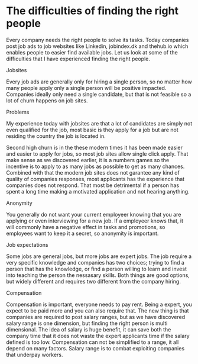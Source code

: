 # The difficulties of finding the right people

Every company needs the right people to solve its tasks. Today companies post job ads to job websites like Linkedin, jobindex.dk and thehub.io which enables people to easier find available jobs. Let us look at some of the difficulties that I have experienced finding the right people.

Jobsites

Every job ads are generally only for hiring a single person, so no matter how many people apply only a single person will be positive impacted. Companies ideally only need a single candidate, but that is not feasible so a lot of churn happens on job sites.

Problems

My experience today with jobsites are that a lot of candidates are simply not even qualified for the job, most basic is they apply for a job but are not residing the country the job is located in.

Second high churn is in the these modern times it has been made easier and easier to apply for jobs, so most job sites allow single click apply. That make sense as we discovered earlier, it is a numbers games so the incentive is to apply to as many jobs as possible to get as many chances. Combined with that the modern job sites does not garantee any kind of quality of companies responses, most applicants has the experience that companies does not respond.
That most be detrimental if a person has spent a long time making a motivated application and not hearing anything.

Anonymity

You generally do not want your current employeer knowing that you are applying or even interviewing for a new job. If a employeer knows that, it will commonly have a negative effect in tasks and promotions, so employees want to keep it a secret, so anonymity is important.

Job expectations

Some jobs are general jobs, but more jobs are expert jobs. The job require a very specific knowledge and companies has two choices; trying to find a person that has the knowledge, or find a person willing to learn and invest into teaching the person the nessasary skills. Both things are good options, but widely different and requires two different from the company hiring.

Compensation

Compensation is important, everyone needs to pay rent. Being a expert, you expect to be paid more and you can also require that. The new thing is that companies are required to post salary ranges, but as we have discovered salary range is one dimension, but finding the right person is multi dimensional. The idea of salary is huge benefit, it can save both the company time that it does not waste the expert applicants time if the salary defined is too low. Compensation can not be simplified to a range, it all depend on many factors. Salary range is to combat exploiting companies that underpay workers.
